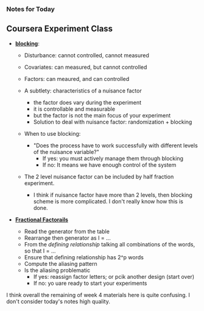 ### Notes for Today

## Coursera Experiment Class

* [**blocking**](https://d396qusza40orc.cloudfront.net/experiments/lecture_slides/Week4/EFI2014-Class-4D.pdf):
	
	* Disturbance: cannot controlled, cannot measured
	* Covariates: can measured, but cannot controlled
	* Factors: can meaured, and can controlled

	* A subtlety: characteristics of a nuisance factor
		* the factor does vary during the experiment
		* it is controllable and measurable
		* but the factor is not the main focus of your experiment
		* Solution to deal with nuisance factor: randomization + blocking

	* When to use blocking:
		* "Does the process have to work successfully with different levels of the nuisance variable?"
			* If yes: you must actively manage them through blocking
			* If no: It means we have enough control of the system

	* The 2 level nuisance factor can be included by half fraction experiment.
		* I think if nuisance factor have more than 2 levels, then blocking scheme is more complicated. I don't really know how this is done.

* [**Fractional Factorails**](https://d396qusza40orc.cloudfront.net/experiments/lecture_slides/Week4/EFI2014-Class-4E.pdf)
	* Read the generator from the table
	* Rearrange then generator as I = ...
	* From the _defining relationship_ talking all combinations of the words, so that I = ...
	* Ensure that defining relationship has 2^p words
	* Compute the aliasing pattern
	* Is the aliasing problematic
		* If yes: reassign factor letters; or pcik another design (start over)
		* If no: yo uare ready to start your experiments

I think overall the remaining of week 4 materials here is quite confusing. I don't consider today's notes high quality.